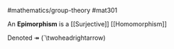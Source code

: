#mathematics/group-theory #mat301 

An **Epimorphism** is a [[Surjective]] [[Homomorphism]]

Denoted $\twoheadrightarrow$ (`\twoheadrightarrow)